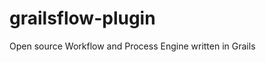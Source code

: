 grailsflow-plugin
======================

Open source Workflow and Process Engine written in Grails
